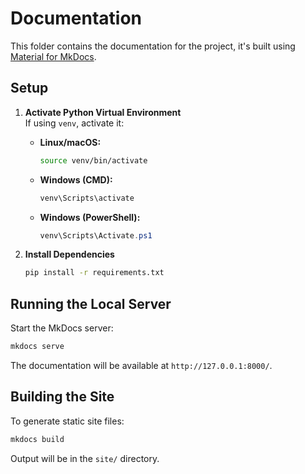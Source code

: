 # Documentation

This folder contains the documentation for the project, it's built
using [Material for MkDocs](https://squidfunk.github.io/mkdocs-material/).

## Setup

1. **Activate Python Virtual Environment**  
   If using `venv`, activate it:

    - **Linux/macOS:**
      ```bash
      source venv/bin/activate
      ```
    - **Windows (CMD):**
      ```cmd
      venv\Scripts\activate
      ```
    - **Windows (PowerShell):**
      ```powershell
      venv\Scripts\Activate.ps1
      ```

2. **Install Dependencies**
   ```bash
   pip install -r requirements.txt
   ```

## Running the Local Server

Start the MkDocs server:

```bash
mkdocs serve
```

The documentation will be available at `http://127.0.0.1:8000/`.

## Building the Site

To generate static site files:

```bash
mkdocs build
```

Output will be in the `site/` directory.